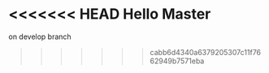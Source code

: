 <<<<<<< HEAD
Hello Master 
=======
on develop branch
>>>>>>> cabb6d4340a6379205307c11f7662949b7571eba
